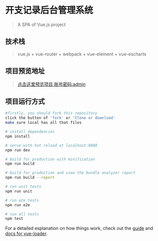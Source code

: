 # 开支记录后台管理系统

> A SPA of Vue.js project

## 技术栈
> vue.js + vue-router + webpack + vue-element + vue-escharts

## 项目预览地址
> [点击这里预览项目 账号密码:admin](http://www.my-web-project.cn)

## 项目运行方式

``` bash
#firstly, you should fork this repository
click the button of 'fork' or 'Clone or download'
make sure local has all that files

# install dependencies
npm install

# serve with hot reload at localhost:8080
npm run dev

# build for production with minification
npm run build

# build for production and view the bundle analyzer report
npm run build --report

# run unit tests
npm run unit

# run e2e tests
npm run e2e

# run all tests
npm test
```

For a detailed explanation on how things work, check out the [guide](http://vuejs-templates.github.io/webpack/) and [docs for vue-loader](http://vuejs.github.io/vue-loader).
